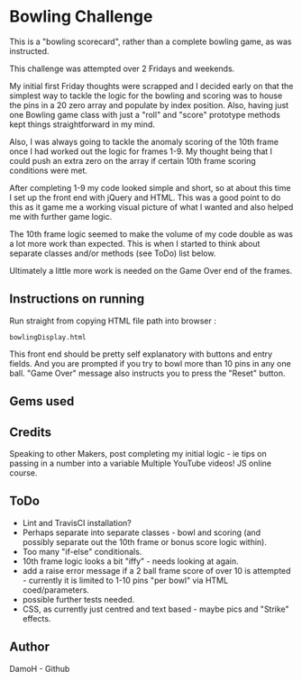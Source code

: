 Bowling Challenge
=================

This is a "bowling scorecard", rather than a complete bowling game, as was instructed.

This challenge was attempted over 2 Fridays and weekends.

My initial first Friday thoughts were scrapped and I decided early on that the simplest way to tackle the logic for the bowling and scoring was to house the pins in a 20 zero array and populate by index position. Also, having just one Bowling game class with just a "roll" and "score" prototype methods kept things straightforward in my mind.

Also, I was always going to tackle the anomaly scoring of the 10th frame once I had worked out the logic for frames 1-9. My thought being that I could push an extra zero on the array if certain 10th frame scoring conditions were met.

After completing 1-9 my code looked simple and short, so at about this time I set up the front end with jQuery and HTML. This was a good point to do this as it game me a working visual picture of what I wanted and also helped me with further game logic.

The 10th frame logic seemed to make the volume of my code double as was a lot more work than expected. This is when I started to think about separate classes and/or methods (see ToDo) list below.

Ultimately a little more work is needed on the Game Over end of the frames.


Instructions on running
-----------------------
Run straight from copying HTML file path into browser :
```
bowlingDisplay.html
```
This front end should be pretty self explanatory with buttons and entry fields. And you are prompted if you try to bowl more than 10 pins in any one ball. "Game Over" message also instructs you to press the "Reset" button.


Gems used
---------


Credits
-------
Speaking to other Makers, post completing my initial logic - ie tips on passing in a number into a variable
Multiple YouTube videos!
JS online course.


ToDo
----
- Lint and TravisCI installation?
- Perhaps separate into separate classes - bowl and scoring (and possibly separate out the 10th frame or bonus score logic within).
- Too many "if-else" conditionals.
- 10th frame logic looks a bit "iffy" - needs looking at again.
- add a raise error message if a 2 ball frame score of over 10 is attempted - currently it is limited to 1-10 pins "per bowl" via HTML coed/parameters.
- possible further tests needed.
- CSS, as currently just centred and text based - maybe pics and "Strike" effects.


Author
------
DamoH - Github
